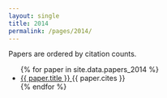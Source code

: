 ```yaml
---
layout: single
title: 2014
permalink: /pages/2014/
---
```


<span>Papers are ordered by citation counts.</span>

<ul>
    {% for paper in site.data.papers_2014 %}
      <li>
        <a href="{{ paper.url }}">
            {{ paper.title }}
        </a> {{ paper.cites }}
      </li>
    {% endfor %}
</ul>
